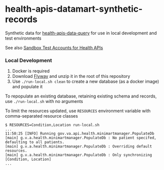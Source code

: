 # health-apis-datamart-synthetic-records

Synthetic data for [health-apis-data-query](https://github.com/department-of-veterans-affairs/health-apis-data-query)
for use in local development and test environments

See also
[Sandbox Test Accounts for Health APIs](https://github.com/department-of-veterans-affairs/vets-api-clients/blob/master/test_accounts/health_test_accounts.md)

### Local Development

1. Docker is required
2. Download [Flyway](https://flywaydb.org/download/) and unzip it in the root of this repository
3. Use `./run-local.sh clean` to create a new database (as a docker image) and populate it

To repopulate an existing database, retaining existing schema and records, use `./run-local.sh`
with no arguments

To limit the resources updated, use `RESOURCES` environment variable with comma-separated resource classes

```
$ RESOURCES=Condition,Location run-local.sh
...
11:50:25 [INFO] Running gov.va.api.health.minimartmanager.PopulateDb
[main] g.v.a.health.minimartmanager.PopulateDb : No patient specifed, defaulting to all patients.
[main] g.v.a.health.minimartmanager.PopulateDb : Overriding default resources.
[main] g.v.a.health.minimartmanager.PopulateDb : Only synchronizing [Condition, Location]
...
```
